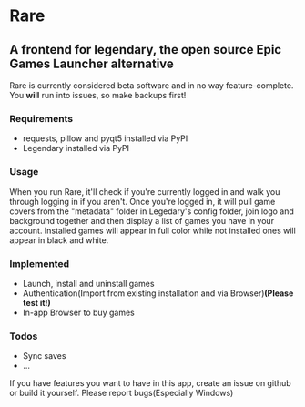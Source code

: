 # Rare
## A frontend for legendary, the open source Epic Games Launcher alternative

Rare is currently considered beta software and in no way feature-complete. You **will** run into issues, so make backups first!

### Requirements
 - requests, pillow and pyqt5 installed via PyPI
 - Legendary installed via PyPI
 
 ### Usage
 When you run Rare, it'll check if you're currently logged in and walk you through logging in if you aren't.
 Once you're logged in, it will pull game covers from the "metadata" folder in Legedary's config folder, join logo and background together and then display a list of games you have in your account. Installed games will appear in full color while not installed ones will appear in black and white.

 ### Implemented
- Launch, install and uninstall games
- Authentication(Import from existing installation and via Browser)**(Please test it!)**
- In-app Browser to buy games
### Todos
- Sync saves
- ...

If you have features you want to have in this app, create an issue on github or build it yourself. Please report bugs(Especially Windows)


